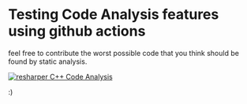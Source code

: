 # Testing Code Analysis features using github actions


feel free to contribute the worst possible code that you think should be found by static analysis.

[![resharper C++ Code Analysis](https://github.com/xls/TestAnalysis/actions/workflows/resharper-analysis.yml/badge.svg)](https://github.com/xls/TestAnalysis/actions/workflows/resharper-analysis.yml)

:)
